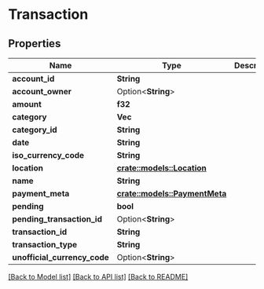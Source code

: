 # Transaction

## Properties

Name | Type | Description | Notes
------------ | ------------- | ------------- | -------------
**account_id** | **String** |  | 
**account_owner** | Option<**String**> |  | 
**amount** | **f32** |  | 
**category** | **Vec<String>** |  | 
**category_id** | **String** |  | 
**date** | **String** |  | 
**iso_currency_code** | **String** |  | 
**location** | [**crate::models::Location**](Location.md) |  | 
**name** | **String** |  | 
**payment_meta** | [**crate::models::PaymentMeta**](PaymentMeta.md) |  | 
**pending** | **bool** |  | 
**pending_transaction_id** | Option<**String**> |  | 
**transaction_id** | **String** |  | 
**transaction_type** | **String** |  | 
**unofficial_currency_code** | Option<**String**> |  | 

[[Back to Model list]](../README.md#documentation-for-models) [[Back to API list]](../README.md#documentation-for-api-endpoints) [[Back to README]](../README.md)


